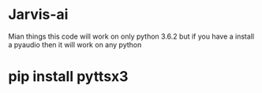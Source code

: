 # Jarvis-ai
Mian things this code will work on only python 3.6.2
but if you have a install a pyaudio then it will work on any python
# pip install pyttsx3 
